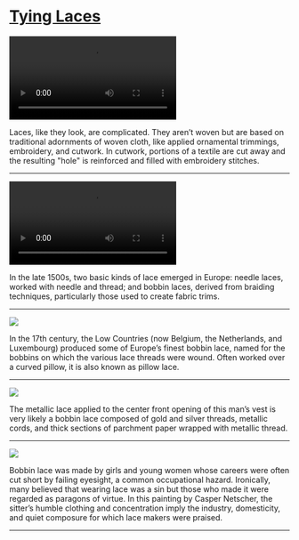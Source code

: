 # [Tying Laces](http://artsmia.github.io/griot/#/stories/1115)

<video src='http://cdn.dx.artsmia.org/videos/artstories/Learn_How_To_Use_a_Spiders_Web_Filling_Stitch.mp4'></video>

Laces, like they look, are complicated. They aren’t woven but are based on traditional adornments of woven cloth, like applied ornamental trimmings, embroidery, and cutwork. In cutwork, portions of a textile are cut away and the resulting "hole" is reinforced and filled with embroidery stitches.

---

<video src='http://cdn.dx.artsmia.org/videos/artstories/Art_of_Bobbin_Lace_-_Pieceful_Quilter.mp4'></video>

In the late 1500s, two basic kinds of lace emerged in Europe: needle laces, worked with needle and thread; and bobbin laces, derived from braiding techniques, particularly those used to create fabric trims.

---

![](http://cdn.dx.artsmia.org/thumbs/tn_2014_TDX_MIAArtStories_264.jpg)

In the 17th century, the Low Countries (now Belgium, the Netherlands, and Luxembourg) produced some of Europe’s finest bobbin lace, named for the bobbins on which the various lace threads were wound. Often worked over a curved pillow, it is also known as pillow lace.

---

![](http://cdn.dx.artsmia.org/thumbs/tn_mia_6003799.jpg)

The metallic lace applied to the center front opening of this man’s vest is very likely a bobbin lace composed of gold and silver threads, metallic cords, and thick sections of parchment paper wrapped with metallic thread.

---

![](http://cdn.dx.artsmia.org/thumbs/tn_2014_TDX_MIAArtStories_291.jpg)

Bobbin lace was made by girls and young women whose careers were often cut short by failing eyesight, a common occupational hazard. Ironically, many believed that wearing lace was a sin but those who made it were regarded as paragons of virtue. In this painting by Casper Netscher, the sitter’s humble clothing and concentration imply the industry, domesticity, and quiet composure for which lace makers were praised.

---
